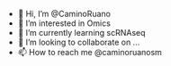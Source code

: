 - 👋 Hi, I’m @CaminoRuano
- 👀 I’m interested in Omics
- 🌱 I’m currently learning scRNAseq
- 💞️ I’m looking to collaborate on ...
- 📫 How to reach me @caminoruanosm 
